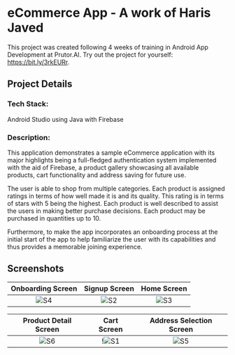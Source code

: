 # eCommerce App - A work of Haris Javed

This project was created following 4 weeks of training in Android App Development at Prutor.AI. Try out the project for yourself: https://bit.ly/3rkEURr.

## Project Details

### Tech Stack:
Android Studio using Java with Firebase

### Description:

This application demonstrates a sample eCommerce application with its major highlights being a full-fledged authentication system implemented with the aid of Firebase, a product gallery showcasing all available products, cart functionality and address saving for future use.

The user is able to shop from multiple categories. Each product is assigned ratings in terms of how well made it is and its quality. This rating is in terms of stars with 5 being the highest. Each product is well described to assist the users in making better purchase decisions. Each product may be purchased in quantities up to 10.

Furthermore, to make the app incorporates an onboarding process at the initial start of the app to help familiarize the user with its capabilities and thus provides a memorable joining experience.

## Screenshots

Onboarding Screen             |  Signup Screen             |   Home Screen
:-------------------------:|:-------------------------:|:-------------------------:
![S4](https://user-images.githubusercontent.com/72334266/181777571-313c550f-0e9a-4877-ae50-3858fd9d346a.jpg)  |  ![S2](https://user-images.githubusercontent.com/72334266/181776059-a1f3dd74-09e8-4187-9ff3-4ef69285d07d.jpg)  |  ![S3](https://user-images.githubusercontent.com/72334266/181775501-1b3f1ed0-614a-44b7-bcb8-cd004be86ef9.jpg)

Product Detail Screen             |  Cart Screen             |   Address Selection Screen
:-------------------------:|:-------------------------:|:-------------------------:
![S6](https://user-images.githubusercontent.com/72334266/181777705-4a9928a1-3cc4-4f8b-bd3d-0b392e0304db.jpg)  |  !![S1](https://user-images.githubusercontent.com/72334266/181776247-56e29f49-749d-4c7d-b798-7a9ed3827ff6.jpg)  |  ![S5](https://user-images.githubusercontent.com/72334266/181777684-efe8b9a2-871d-4b56-9b2e-61e0b24716fc.jpg)
